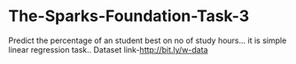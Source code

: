 # The-Sparks-Foundation-Task-3
Predict the percentage of an student best on no of study hours...
it is simple linear regression task..
Dataset link-http://bit.ly/w-data
